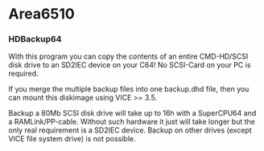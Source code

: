 # Area6510

### HDBackup64
With this program you can copy the contents of an entire CMD-HD/SCSI disk drive to an SD2IEC device on your C64! No SCSI-Card on your PC is required.

If you merge the multiple backup files into one backup.dhd file, then you can mount this diskimage using VICE >= 3.5.

Backup a 80Mb SCSI disk drive will take up to 16h with a SuperCPU64 and a RAMLink/PP-cable. Without such hardware it just will take longer but the only real requirement is a SD2IEC device. Backup on other drives (except VICE file system drive) is not possible.
